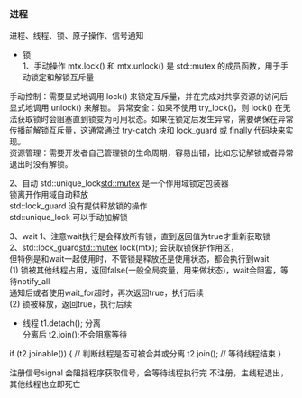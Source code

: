 ### 进程
进程、线程、锁、原子操作、信号通知  


- 锁   
1、手动操作
mtx.lock() 和 mtx.unlock() 是 std::mutex 的成员函数，用于手动锁定和解锁互斥量

手动控制：需要显式地调用 lock() 来锁定互斥量，并在完成对共享资源的访问后显式地调用 unlock() 来解锁。
异常安全：如果不使用 try_lock()，则 lock() 在无法获取锁时会阻塞直到锁变为可用状态。如果在锁定后发生异常，需要确保在异常传播前解锁互斥量，这通常通过 try-catch 块和 lock_guard 或 finally 代码块来实现。  
资源管理：需要开发者自己管理锁的生命周期，容易出错，比如忘记解锁或者异常退出时没有解锁。      


2、自动
std::unique_lock<std::mutex> 是一个作用域锁定包装器  
锁离开作用域自动释放  
std::lock_guard 没有提供释放锁的操作  
std::unique_lock 可以手动加解锁  


3、wait
1、注意wait执行是会释放所有锁，直到返回值为true才重新获取锁    
2、std::lock_guard<std::mutex> lock(mtx); 会获取锁保护作用区，    
    但特例是和wait一起使用时，不管锁是释放还是使用状态，都会执行到wait     
(1) 锁被其他线程占用，返回false(一般全局变量，用来做状态)，wait会阻塞，等待notify_all         
 通知后或者使用wait_for超时，再次返回true，执行后续      
(2) 锁被释放，返回true，执行后续   

- 线程 
t1.detach(); 分离  
分离后 t2.join();不会阻塞等待

if (t2.joinable()) { // 判断线程是否可被合并或分离
    t2.join();       // 等待线程结束
}

注册信号signal
会阻挡程序获取信号，会等待线程执行完
不注册，主线程退出，其他线程也立即死亡

